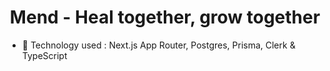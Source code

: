 <h1 align="center">Mend - Heal together, grow together</h1>

- 🚀 Technology used : Next.js App Router, Postgres, Prisma, Clerk & TypeScript

